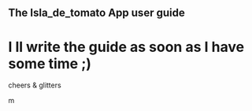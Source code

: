 ## The Isla_de_tomato App user guide

# I ll write the guide as soon as I have some time ;)

cheers & glitters

m
